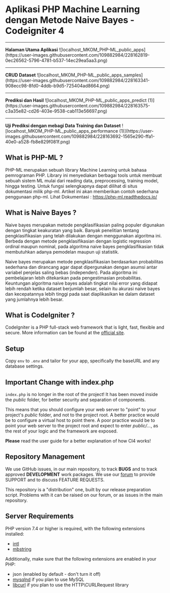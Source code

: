 # Aplikasi PHP Machine Learning dengan Metode Naive Bayes - Codeigniter 4
<hr>
<b>Halaman Utama Aplikasi</b>
![localhost_MKOM_PHP-ML_public_apps](https://user-images.githubusercontent.com/109882984/228162819-0ec26562-5796-4781-b537-14ec29ea5aa3.png)

<hr>
<b>CRUD Dataset</b>
![localhost_MKOM_PHP-ML_public_apps_samples](https://user-images.githubusercontent.com/109882984/228163341-908ecc98-8fd0-4ddb-b9d5-725404ad8664.png)


<hr>
<b>Prediksi dan Hasil</b>
![localhost_MKOM_PHP-ML_public_apps_predict (1)](https://user-images.githubusercontent.com/109882984/228163575-c3a35e82-cd26-403e-9538-cab113e56697.png)

<hr>
<b>Uji Prediksi dengan mebagi Data Training dan Dataset</b>
![localhost_MKOM_PHP-ML_public_apps_performance (1)](https://user-images.githubusercontent.com/109882984/228163692-1565e290-ffa1-40e0-a528-fb8e829f081f.png)


## What is PHP-ML ?

PHP-ML merupakan sebuah library Machine Learning untuk bahasa pemrograman PHP. Library ini menyediakan berbagai tools untuk membuat sebuah sistem ML mulai dari reading data, preprocessing, training model, hingga testing. Untuk fungsi selengkapnya dapat dilihat di situs dokumentasi milik php-ml. Artikel ini akan memberikan contoh sederhana penggunaan php-ml.
Lihat Dokumentasi : https://php-ml.readthedocs.io/

## What is Naive Bayes ?
Naive bayes merupakan metode pengklasifikasian paling populer digunakan dengan tingkat keakuratan yang baik. Banyak penelitian tentang pengklasifikasian yang telah dilakukan dengan menggunakan algoritma ini. Berbeda dengan metode pengklasifikasian dengan logistic regression ordinal maupun nominal, pada algoritma naive bayes pengklasifikasian tidak membutuhkan adanya pemodelan maupun uji statistik.  



Naive bayes merupakan metode pengklasifikasian berdasarkan probabilitas sederhana dan dirancang agar dapat dipergunakan dengan asumsi antar variabel penjelas saling bebas (independen). Pada algoritma ini pembelajaran lebih ditekankan pada pengestimasian probabilitas. Keuntungan algoritma naive bayes adalah tingkat nilai error yang didapat lebih rendah ketika dataset berjumlah besar, selain itu akurasi naive bayes dan kecepatannya lebih tinggi pada saat diaplikasikan ke dalam dataset yang jumlahnya lebih besar.


## What is CodeIgniter ?
CodeIgniter is a PHP full-stack web framework that is light, fast, flexible and secure.
More information can be found at the [official site](https://codeigniter.com).


## Setup

Copy `env` to `.env` and tailor for your app, specifically the baseURL
and any database settings.

## Important Change with index.php

`index.php` is no longer in the root of the project! It has been moved inside the *public* folder,
for better security and separation of components.

This means that you should configure your web server to "point" to your project's *public* folder, and
not to the project root. A better practice would be to configure a virtual host to point there. A poor practice would be to point your web server to the project root and expect to enter *public/...*, as the rest of your logic and the
framework are exposed.

**Please** read the user guide for a better explanation of how CI4 works!

## Repository Management

We use GitHub issues, in our main repository, to track **BUGS** and to track approved **DEVELOPMENT** work packages.
We use our [forum](http://forum.codeigniter.com) to provide SUPPORT and to discuss
FEATURE REQUESTS.

This repository is a "distribution" one, built by our release preparation script.
Problems with it can be raised on our forum, or as issues in the main repository.

## Server Requirements

PHP version 7.4 or higher is required, with the following extensions installed:

- [intl](http://php.net/manual/en/intl.requirements.php)
- [mbstring](http://php.net/manual/en/mbstring.installation.php)

Additionally, make sure that the following extensions are enabled in your PHP:

- json (enabled by default - don't turn it off)
- [mysqlnd](http://php.net/manual/en/mysqlnd.install.php) if you plan to use MySQL
- [libcurl](http://php.net/manual/en/curl.requirements.php) if you plan to use the HTTP\CURLRequest library
